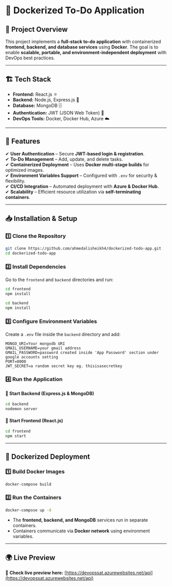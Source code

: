 
# 🐳 Dockerized To-Do Application  

## 📌 Project Overview  
This project implements a **full-stack to-do application** with containerized **frontend, backend, and database services** using **Docker**. The goal is to enable **scalable, portable, and environment-independent deployment** with DevOps best practices.  

---

## 🏗️ Tech Stack  
- **Frontend:** React.js ⚛️  
- **Backend:** Node.js, Express.js 🚀  
- **Database:** MongoDB 🗄️  
- **Authentication:** JWT (JSON Web Token) 🔑  
- **DevOps Tools:** Docker, Docker Hub, Azure ☁️  

---

## 🚀 Features  
✔ **User Authentication** – Secure **JWT-based login & registration**.  
✔ **To-Do Management** – Add, update, and delete tasks.  
✔ **Containerized Deployment** – Uses **Docker multi-stage builds** for optimized images.  
✔ **Environment Variables Support** – Configured with `.env` for security & flexibility.  
✔ **CI/CD Integration** – Automated deployment with **Azure & Docker Hub**.  
✔ **Scalability** – Efficient resource utilization via **self-terminating containers**.  

---

## 📥 Installation & Setup  

### **1️⃣ Clone the Repository**  
```sh
git clone https://github.com/ahmedalisheikh4/dockerized-todo-app.git
cd dockerized-todo-app
```

### **2️⃣ Install Dependencies**  
Go to the `frontend` and `backend` directories and run:  
```sh
cd frontend
npm install
```
```sh
cd backend
npm install
```

### **3️⃣ Configure Environment Variables**  
Create a `.env` file inside the `backend` directory and add:  
```env
MONGO_URI=Your mongodb URI
GMAIL_USERNAME=your gmail address
GMAIL_PASSWORD=password created inside 'App Password' section under google accounts setting
PORT=8000
JWT_SECRET=a random secret key eg. thisisasecretkey
```

### **4️⃣ Run the Application**  

#### 🔹 Start Backend (Express.js & MongoDB)  
```sh
cd backend
nodemon server
```

#### 🔹 Start Frontend (React.js)  
```sh
cd frontend
npm start
```

---

## 🐳 Dockerized Deployment  

### **1️⃣ Build Docker Images**  
```sh
docker-compose build
```

### **2️⃣ Run the Containers**  
```sh
docker-compose up -d
```
- The **frontend, backend, and MongoDB** services run in separate containers.  
- Containers communicate via **Docker network** using environment variables.  

---

## 🌍 Live Preview  
🔗 **Check live preview here:** [https://devopssat.azurewebsites.net/api](https://devopssat.azurewebsites.net/api) 
